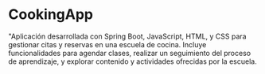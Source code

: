 # CookingApp
"Aplicación desarrollada con Spring Boot, JavaScript, HTML, y CSS para gestionar citas y reservas en una escuela de cocina. Incluye funcionalidades para agendar clases, realizar un seguimiento del proceso de aprendizaje, y explorar contenido y actividades ofrecidas por la escuela. 
